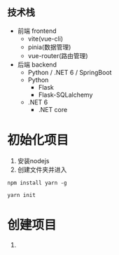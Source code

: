 ## 技术栈
- 前端 frontend
  - vite(vue-cli)
  - pinia(数据管理)
  - vue-router(路由管理)
- 后端 backend
  - Python / .NET 6 / SpringBoot
  - Python
    - Flask
    - Flask-SQLalchemy
  - .NET 6
    - .NET core

# 初始化项目
  1. 安装nodejs
  2. 创建文件夹并进入
  ```
  npm install yarn -g
  ```
  ```
  yarn init
  ```

# 创建项目
1. 